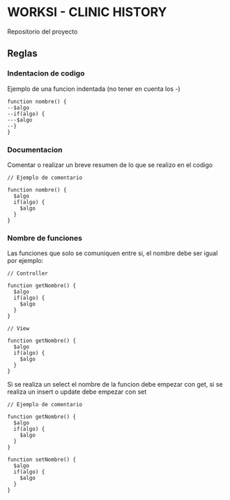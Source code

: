 # WORKSI - CLINIC HISTORY

Repositorio del proyecto

## Reglas

### Indentacion de codigo

Ejemplo de una funcion indentada (no tener en cuenta los -)

```
function nombre() {
--$algo
--if(algo) {
---$algo
--}
}

```

### Documentacion

Comentar o realizar un breve resumen de lo que se realizo en el codigo

```
// Ejemplo de comentario

function nombre() {
  $algo
  if(algo) {
    $algo
  }
}
```

### Nombre de funciones 

Las funciones que solo se comuniquen entre si, el nombre debe ser igual por ejemplo:

```
// Controller

function getNombre() {
  $algo
  if(algo) {
    $algo
  }
}

// View

function getNombre() {
  $algo
  if(algo) {
    $algo
  }
}
```

Si se realiza un select el nombre de la funcion debe empezar con get, si se realiza un insert o update debe empezar con set

```
// Ejemplo de comentario

function getNombre() {
  $algo
  if(algo) {
    $algo
  }
}

function setNombre() {
  $algo
  if(algo) {
    $algo
  }
}
```

